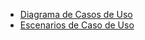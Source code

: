 - [Diagrama de Casos de Uso](diagramasUML/diagramas_de_casos_de_uso.md)
- [Escenarios de Caso de Uso](diagramasUML/escenarios_de_casos_de_uso.md)

